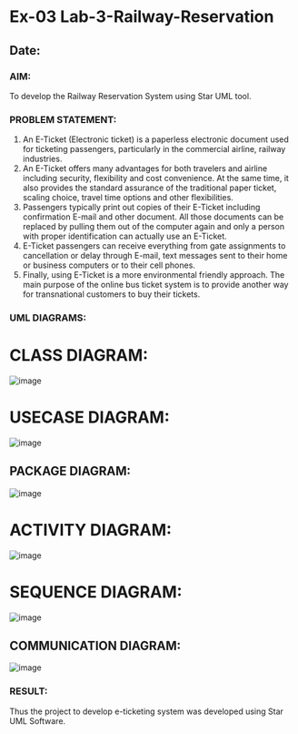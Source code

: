 # Ex-03 Lab-3-Railway-Reservation
## Date:

### AIM:
To develop the Railway Reservation System using Star UML tool.
### PROBLEM STATEMENT:
1. An E-Ticket (Electronic ticket) is a paperless electronic document used for ticketing
passengers, particularly in the commercial airline, railway industries.
2. An E-Ticket offers many advantages for both travelers and airline including security,
flexibility and cost convenience. At the same time, it also provides the standard assurance of
the traditional paper ticket, scaling choice, travel time options and other flexibilities.
3. Passengers typically print out copies of their E-Ticket including confirmation E-mail
and other document. All those documents can be replaced by pulling them out of the computer
again and only a person with proper identification can actually use an E-Ticket.
4. E-Ticket passengers can receive everything from gate assignments to cancellation or
delay through E-mail, text messages sent to their home or business computers or to their cell
phones.
5. Finally, using E-Ticket is a more environmental friendly approach. The main purpose
of the online bus ticket system is to provide another way for transnational customers to buy
their tickets.
### UML DIAGRAMS:
# CLASS DIAGRAM:

![image](https://github.com/SubashiniSenniappan/Lab-3-Railway-Reservation/assets/119404951/5e632bea-c490-49a3-b9c0-2c0d84cb2a05)

# USECASE DIAGRAM:
![image](https://github.com/SubashiniSenniappan/Lab-3-Railway-Reservation/assets/119404951/4b1cf034-0e3d-4aa8-ba9e-5344a58db950)

## PACKAGE DIAGRAM:
![image](https://github.com/SubashiniSenniappan/Lab-3-Railway-Reservation/assets/119404951/25b44c99-c630-4f4a-acbe-68cb56570192)

# ACTIVITY DIAGRAM:
![image](https://github.com/SubashiniSenniappan/Lab-3-Railway-Reservation/assets/119404951/91b9c047-3777-4a74-bbf6-f6e1d0c0a5bc)

# SEQUENCE DIAGRAM:
![image](https://github.com/SubashiniSenniappan/Lab-3-Railway-Reservation/assets/119404951/30acb6c0-7183-4046-b46b-aa030a6ad792)

## COMMUNICATION DIAGRAM:
![image](https://github.com/SubashiniSenniappan/Lab-3-Railway-Reservation/assets/119404951/9d8ecba0-4c7f-4423-b57d-7cf57037c207)

### RESULT:
Thus the project to develop e-ticketing system was developed using Star UML Software.
